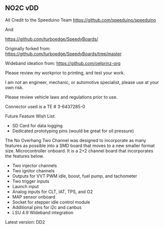 
## NO2C vDD

All Credit to the Speeduino Team
https://github.com/speeduino/speeduino

And 

https://github.com/turboedge/SpeedyBoards/

Originally forked from:
https://github.com/turboedge/SpeedyBoards/tree/master

Wideband ideation from:
https://github.com/oelprinz-org

Please review my workprior to printing, and test your work. 

I am not an engineer, mechanic, or automotive specialist, please use at your own risk.

Please review vehicle laws and regulations prior to use. 

Connector used is a TE # 3-6437285-0

Future Feature Wish List:

- SD Card for data logging
- Dedicated prototyping pins (would be great for oil pressure)


The No Overhang Two Channel was designed to incorporate as many features as possible into a SMD board that moves to a new smaller format size. Microcontroller onboard. It is a 2+2 channel board that incorporates the features below.
- Two injector channels
- Two ignitor channels
- Outputs for VVT PWM idle, boost, fuel pump, and tachometer
- Two trigger inputs
- Launch input
- Analog inputs for CLT, IAT, TPS, and O2
- MAP sensor onboard
- Socket for stepper idle control module
- Additional pins for i2c and canbus
- LSU 4.9 Wideband integration

Latest version: DD2

